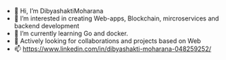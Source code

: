 - 👋 Hi, I’m DibyashaktiMoharana
- 👀 I’m interested in creating Web-apps, Blockchain, mircroservices and backend development
- 🌱 I’m currently learning Go and docker.
- 💞️ Actively looking for collaborations and projects based on Web
- 📫 https://www.linkedin.com/in/dibyashakti-moharana-048259252/
